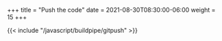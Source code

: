+++
title = "Push the code"
date = 2021-08-30T08:30:00-06:00
weight = 15
+++

{{< include "/javascript/buildpipe/gitpush" >}}
